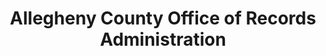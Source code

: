 ---
layout: repo
title: "Allegheny County Office of Records Administration"
id: 15009
permalink: repos/15009/
---